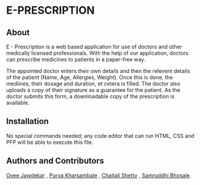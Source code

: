 # E-PRESCRIPTION

## About
E - Prescription is a web based application for use of doctors and other medically licensed professionals. With the help of our application, doctors can prescribe medicines to patients in a paper-free way.

The appointed doctor enters their own details and then the relevent details of the patient (Name, Age, Allergies, Weight). Once this is done, the mediines, their dosage and duration, et cetera is filled. The doctor also uploads a copy of their signature as a guarantee for the patient.
As the doctor submits this form, a downloadable copy of the prescription is available.

## Installation
No special commands needed; any code editor that can run HTML, CSS and PFP will be able to execute this file.

## Authors and Contributors
[Ovee Jawdekar](https://www.github.com/oveee) ,
[Purva Kharsambale](https://www.github.com/purva2906) ,
[Chaitali Shetty](https://github.com/Chaitalishetty) , 
[Samruddhi Bhosale](https://www.github.com/sam0372).
